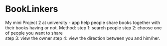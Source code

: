 # BookLinkers
My mini Project 2 at university - app help people share books together with their books having or not.
Method: 
step 1: search people 
step 2: choose one of people you want to share  
step 3: view the owner
step 4: view the direction between you and him/her.
